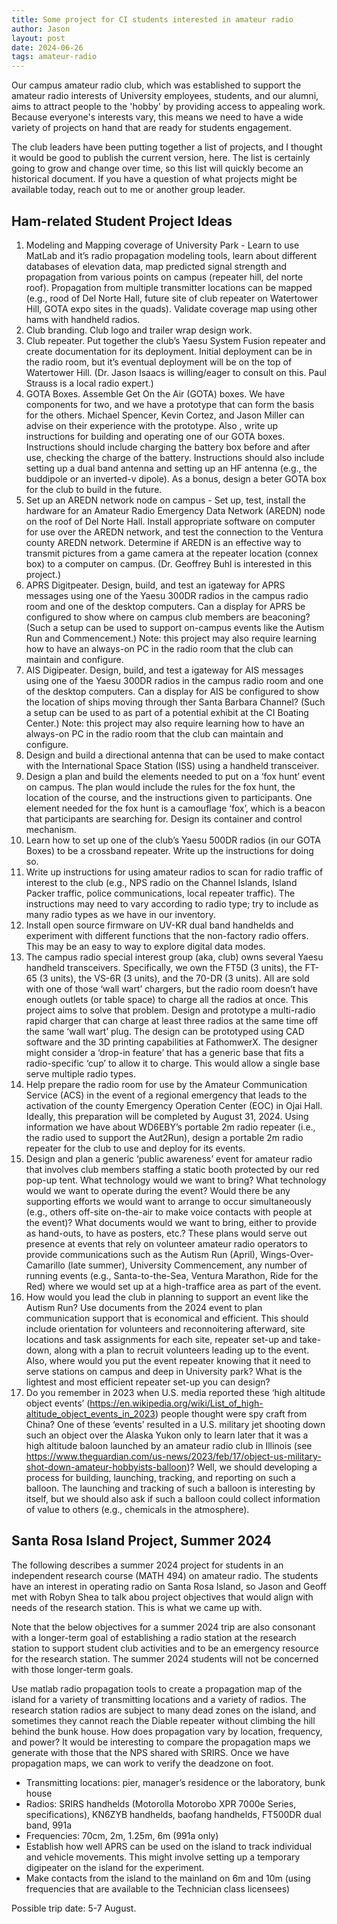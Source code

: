 ```yaml
---
title: Some project for CI students interested in amateur radio
author: Jason
layout: post
date: 2024-06-26
tags: amateur-radio
---
```


Our campus amateur radio club, which was established to support the amateur radio interests of University employees, students, and our alumni, aims to attract people to the 'hobby' by providing access to appealing work.  Because everyone's interests vary, this means we need to have a wide variety of projects on hand that are ready for students engagement.

The club leaders have been putting together a list of projects, and I thought it would be good to publish the current version, here.  The list is certainly going to grow and change over time, so this list will quickly become an historical document.  If you have a question of what projects might be available today, reach out to me or another group leader.

## Ham-related Student Project Ideas

1. Modeling and Mapping coverage of University Park - Learn to use MatLab and it’s radio propagation modeling tools, learn about different databases of elevation data, map predicted signal strength and propagation from various points on campus (repeater hill, del norte roof).  Propagation from multiple transmitter locations can be mapped (e.g., rood of Del Norte Hall, future site of club repeater on Watertower Hill, GOTA expo sites in the quads).  Validate coverage map using other hams with handheld radios.
2. Club branding.  Club logo and trailer wrap design work.
3. Club repeater.  Put together the club’s Yaesu System Fusion repeater and create documentation for its deployment.  Initial deployment can be in the radio room, but it’s eventual deployment will be on the top of Watertower Hill.  (Dr. Jason Isaacs is willing/eager to consult on this.  Paul Strauss is a local radio expert.)
4. GOTA Boxes.  Assemble Get On the Air (GOTA)  boxes.  We have components for two, and we have a prototype that can form the basis for the others.  Michael Spencer, Kevin Cortez, and Jason Miller can advise on their experience with the prototype.  Also , write up instructions for building and operating one of our GOTA boxes.  Instructions should include charging the battery box before and after use, checking the charge of the battery.  Instructions should also include setting up a dual band antenna and setting up an HF antenna (e.g., the buddipole or an inverted-v dipole).  As a bonus, design a beter GOTA box for the club to build in the future.
5. Set up an AREDN network node on campus - Set up, test, install the hardware for an Amateur Radio Emergency Data Network (AREDN) node on the roof of Del Norte Hall.  Install appropriate software on computer for use over the AREDN network, and test the connection to the Ventura county AREDN network.  Determine if AREDN is an effective way to transmit pictures from a game camera at the repeater location (connex box) to a computer on campus.  (Dr. Geoffrey Buhl is interested in this project.)
6. APRS Digitpeater.  Design, build, and test an igateway for APRS messages using one of the Yaesu 300DR radios in the campus radio room and one of the desktop computers.  Can a display for APRS be configured to show where on campus club members are beaconing?  (Such a setup can be used to support on-campus events like the Autism Run and Commencement.)  Note:  this project may also require learning how to have an always-on PC in the radio room that the club can maintain and configure.
7. AIS Digipeater.  Design, build, and test a igateway for AIS messages using one of the Yaesu 300DR radios in the campus radio room and one of the desktop computers.  Can a display for AIS be configured to show the location of ships moving through ther Santa Barbara Channel?  (Such a setup can be used to as part of a potential exhibit at the CI Boating Center.) Note:  this project may also require learning how to have an always-on PC in the radio room that the club can maintain and configure.
8. Design and build a directional antenna that can be used to make contact with the International Space Station (ISS) using a handheld transceiver.
9. Design a plan and build the elements needed to put on a ‘fox hunt’ event on campus.  The plan would include the rules for the fox hunt, the location of the course, and the instructions given to participants.  One element needed for the fox hunt is a camouflage ‘fox’, which is a beacon that participants are searching for.  Design its container and control mechanism.
10. Learn how to set up one of the club’s Yaesu 500DR radios (in our GOTA Boxes) to be a crossband repeater.  Write up the instructions for doing so.
11. Write up instructions for using amateur radios to scan for radio traffic of interest to the club (e.g., NPS radio on the Channel Islands, Island Packer traffic, police communications, local repeater traffic).  The instructions may need to vary according to radio type; try to include as many radio types as we have in our inventory.
12. Install open source firmware on UV-KR dual band handhelds and experiment with different functions that the non-factory radio offers.  This may be an easy to way to explore digital data modes.
13. The campus radio special interest group (aka, club) owns several Yaesu handheld transceivers.  Specifically, we own the FT5D (3 units), the FT-65 (3 units), the VS-6R (3 units), and the 70-DR (3 units).  All are sold with one of those ‘wall wart’ chargers, but the radio room doesn’t have enough outlets (or table space) to charge all the radios at once.  This project aims to solve that problem.  Design and prototype a multi-radio rapid charger that can charge at least three radios at the same time off the same ‘wall wart’ plug.  The design can be prototyped using CAD software and the 3D printing capabilities at FathomwerX.  The designer might consider a ‘drop-in feature’ that has a generic base that fits a radio-specific ‘cup’ to allow it to charge.  This would allow a single base serve multiple radio types.
14. Help prepare the radio room for use by the Amateur Communication Service (ACS) in the event of a regional emergency that leads to the activation of the county Emergency Operation Center (EOC) in Ojai Hall.  Ideally, this preparation will be completed by August 31, 2024.
Using information we have about WD6EBY’s portable 2m radio repeater (i.e., the radio used to support the Aut2Run), design a portable 2m radio repeater for the club to use and deploy for its events.
15. Design and plan a generic ‘public awareness’ event for amateur radio that involves club members staffing a static booth protected by our red pop-up tent.  What technology would we want to bring?  What technology would we want to operate during the event?  Would there be any supporting efforts we would want to arrange to occur simultaneously (e.g., others off-site on-the-air to make voice contacts with people at the event)?  What documents would we want to bring, either to provide as hand-outs, to have as posters, etc.?  These plans would serve out presence at events that rely on volunteer amateur radio operators to provide communications such as the Autism Run (April), Wings-Over-Camarillo (late summer), University Commencement, any number of running events (e.g., Santa-to-the-Sea, Ventura Marathon, Ride for the Red) where we would set up at a high-traffice area as part of the event.
16. How would you lead the club in planning to support an event like the Autism Run?  Use documents from the 2024 event to plan communication support that is economical and efficient.  This should include orientation for volunteers and reconnoitering afterward, site locations and task assignments for each site, repeater set-up and take-down, along with a plan to recruit volunteers leading up to the event.  Also, where would you put the event repeater knowing that it need to serve stations on campus and deep in University park?  What is the lightest and most efficient repeater set-up you can design?
17. Do you remember in 2023 when U.S. media reported these ‘high altitude object events’ (https://en.wikipedia.org/wiki/List_of_high-altitude_object_events_in_2023) people thought were spy craft from China?  One of these ‘events’ resulted in a U.S. military jet shooting down such an object over the Alaska Yukon only to learn later that it was a high altitude baloon launched by an amateur radio club in Illinois (see https://www.theguardian.com/us-news/2023/feb/17/object-us-military-shot-down-amateur-hobbyists-balloon)?  Well, we should developing a process for building, launching, tracking, and reporting on such a balloon.  The launching and tracking of such a balloon is interesting by itself, but we should also ask if such a balloon could collect information of value to others (e.g., chemicals in the atmosphere).


## Santa Rosa Island Project, Summer 2024

The following describes a summer 2024 project for students in an independent research course (MATH 494) on amateur radio.  The students have an interest in operating radio on Santa Rosa Island, so Jason and Geoff met with Robyn Shea to talk abou project objectives that would align with needs of the research station.  This is what we came up with.

Note that the below objectives for a summer 2024 trip are also consonant with a longer-term goal of establishing a radio station at the research station to support student club activities and to be an emergency resource for the research station.  The summer 2024 students will not be concerned with those longer-term goals.

Use matlab radio propagation tools to create a propagation map of the island for a variety of transmitting locations and a variety of radios.  The research station radios are subject to many dead zones on the island, and sometimes they cannot reach the Diable repeater without climbing the hill behind the bunk house.  How does propagation vary by location, frequency, and power?  It would be interesting to compare the propagation maps we generate with those that the NPS shared with SRIRS.  Once we have propagation maps, we can work to verify the deadzone on foot.

* Transmitting locations:  pier, manager’s residence or the laboratory, bunk house
* Radios:  SRIRS handhelds (Motorolla Motorobo XPR 7000e Series, specifications), KN6ZYB handhelds, baofang handhelds, FT500DR dual band, 991a
* Frequencies:  70cm, 2m, 1.25m, 6m (991a only)
* Establish how well APRS can be used on the island to track individual and vehicle movements.  This might involve setting up a temporary digipeater on the island for the experiment.
* Make contacts from the island to the mainland on 6m and 10m (using frequencies that are available to the Technician class licensees)

Possible trip date:  5-7 August.



<!--
SYNTAX FOR IMAGES
* use services to create JPG and to create thumbnail that is 720px wide

[![ALT-TEXT](/assets/images/filename-thumbnail.jpg)](/assets/images/filename.jpg)
-->

<!--
SYNTAX FOR VIDEO
* convert MOV to mp4 using VLC

<video width="480" height="320" controls="controls">
  <source src="/assets/media/filename.m4v" type="video/mp4">
</video>
-->
